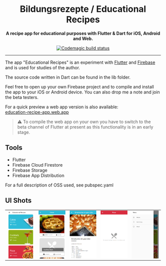 
<div align="center">
  <h1>Bildungsrezepte / Educational Recipes</h1>
  <strong>A recipe app for educational purposes with Flutter &amp; Dart for iOS, Android and Web.</strong>
  <br />

[![Codemagic build status](https://api.codemagic.io/apps/5fcd372a59d78f7d30dfcf80/5fcd372a59d78f7d30dfcf7f/status_badge.svg)](https://codemagic.io/apps/5fcd372a59d78f7d30dfcf80/5fcd372a59d78f7d30dfcf7f/latest_build)
</div>

---

The app "Educational Recipes" is an experiment with [Flutter](https://flutter.io/) and 
[Firebase](https://firebase.google.com/) and is used for studies of the author.

The source code written in Dart can be found in the lib folder.

Feel free to open up your own Firebase project and to compile and install the app to your iOS or Android device.
You can also drop me a note and join the beta testers.

For a quick preview a web app version is also available:<br />
<a href="https://education-recipe-app.web.app/" target="_blank">education-recipe-app.web.app</a>

> :warning: To compile the web app on your own you have to switch to the beta channel of Flutter at present as this functionality is in an early stage.

## Tools

- Flutter
- Firebase Cloud Firestore
- Firebase Storage
- Firebase App Distribution

For a full description of OSS used, see pubspec.yaml

## UI Shots

<div style="text-align: center">
  <table>
    <tr>
      <td style="text-align: center">
        <img src="./assets/github/screen1.png" width="200" />
      </td>
      <td style="text-align: center">
        <img src="./assets/github/screen3.png" width="200" />
      </td>
      <td style="text-align: center">
        <img src="./assets/github/screen4.png" width="200" />
      </td>
      <td style="text-align: center">
        <img src="./assets/github/screen5.png" width="200" />
      </td>
      <td style="text-align: center">
        <img src="./assets/github/screen2.png" width="200" />
      </td>
    </tr>
  </table>
</div>


